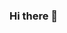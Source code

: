 ### Hi there 👋

<!--
**Subodh1555/Subodh1555** is a ✨ _special_ ✨ repository because its `README.md` (this file) appears on your GitHub profile.
![Design and Development](https://github.com/Sagar1555/timalsenasagar.com.np/blob/master/img/Hdmlab.png)

# Subodh Bhandari
I'm Subodh from Nepal, and I do content on Design and Development. I really enjoy learning languages and frameworks like React and React Native, as well as work in WordPress. I also enjoy wireframing, ui, ux, and design in general. 

## Skills and Experience
* ⚛ Bootstrap
* ⚛ Flutter
* 📱 React Native
* 💻 HTML, CSS, JS

## Examples of Work
